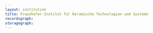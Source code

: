```yaml
---
layout: institution
title: Fraunhofer-Institut für Keramische Technologien und Systeme
recordsgraph: 
storagegraph: 
---
```


